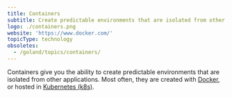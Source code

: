 ```yaml
---
title: Containers
subtitle: Create predictable environments that are isolated from other applications.
logo: ./containers.png
website: 'https://www.docker.com/'
topicType: technology
obsoletes:
  - /goland/topics/containers/
---
```


Containers give you the ability to create predictable environments that are isolated from other applications. Most often, they are created with [Docker](https://www.docker.com/), or hosted in [Kubernetes (k8s)](https://kubernetes.io/).
